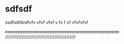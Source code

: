 sdfsdf
======

ssdfsdfdvdfvfv
vfvf
vfvf
v
fv
f
vf
vfvfvfvf


eeeeeeeeeeeeeeeeeeeeeeeeeeeeeeeeeeeeeeeeeeeeee
//////////////////////////////////////////////